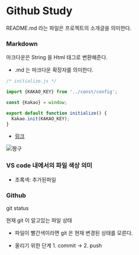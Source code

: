 # Github Study

README.md 라는 파일은 프로젝트의 소개글을 의미한다.

### Markdown

마크다운은 String 을 Html 태그로 변환해준다.

- .md 는 마크다운 확장자를 의미한다.

```js
/* initialize.js */

import {KAKAO_KEY} from '../const/config';

const {Kakao} = window;

export default function initialize() {
  Kakao.init(KAKAO_KEY);
}
```

- [링크](www.naver.com)

![짱구](https://img.insight.co.kr/static/2021/01/10/700/img_20210110130830_kue82l80.webp)

### VS code 내에서의 파일 색상 의미

- 초록색: 추가된파일


### Github 

git status

현재 git 이 알고있는 파일 상태

- 파일이 빨간색이라면 git 은 현재 변경된 상태를 모른다.

- 올리기 위한 단계 1. commit -> 2. push